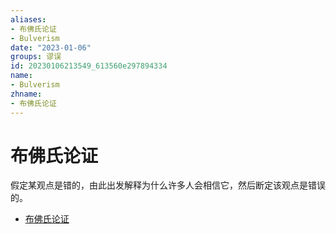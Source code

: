 ```yaml
---
aliases:
- 布佛氏论证
- Bulverism
date: "2023-01-06"
groups: 谬误
id: 20230106213549_613560e297894334
name:
- Bulverism
zhname:
- 布佛氏论证
---
```


# 布佛氏论证

假定某观点是错的，由此出发解释为什么许多人会相信它，然后断定该观点是错误的。

* [布佛氏论证](https://zh.wikipedia.org/wiki/%E5%B8%83%E4%BD%9B%E6%B0%8F%E8%AB%96%E8%AD%89)
